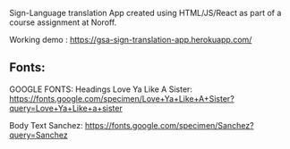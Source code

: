 Sign-Language translation App created using HTML/JS/React as part of a course assignment at Noroff.

Working demo : https://gsa-sign-translation-app.herokuapp.com/

## Fonts:
GOOGLE FONTS:
Headings
Love Ya Like A Sister:
https://fonts.google.com/specimen/Love+Ya+Like+A+Sister?query=Love+Ya+Like+a+sister

Body Text
Sanchez:
https://fonts.google.com/specimen/Sanchez?query=Sanchez